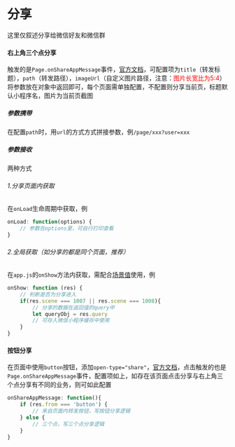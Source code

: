 <!--
 * @Author: kendrick任
 * @Date: 2020-12-18 13:02:50
 * @LastEditTime: 2020-12-21 15:01:30
 * @Description: 版本申明
 * @FilePath: \gitbook\wxapp\CommonQuestion\Share.md
 * @
-->
# 分享

这里仅叙述分享给微信好友和微信群

#### 右上角三个点分享
触发的是```Page.onShareAppMessage```事件，[官方文档](https://developers.weixin.qq.com/miniprogram/dev/reference/api/Page.html#onshareappmessageobject-object)，可配置项为```title```（转发标题），```path```（转发路径），```imageUrl```（自定义图片路径，注意：<font color="red">图片长宽比为5:4</font>）
将参数放在对象中返回即可，每个页面需单独配置，不配置则分享当前页，标题默认小程序名，图片为当前页截图
##### 参数携带
在配置```path```时，用```url```的方式方式拼接参数，例```/page/xxx?user=xxx```
##### 参数接收
两种方式
###### 1.分享页面内获取
在```onLoad```生命周期中获取，例
```javascript
onLoad: function(options) {
    // 参数在options里，可自行打印查看
}
```
###### 2.全局获取（如分享的都是同个页面，推荐）
在```app.js```的```onShow```方法内获取，需配合[场景值](https://developers.weixin.qq.com/miniprogram/dev/reference/scene-list.html)使用，例
```javascript
onShow: function (res) {
	// 判断是否为分享进入
	if(res.scene === 1007 || res.scene === 1008){
		// 分享的数据在返回值的query中
		let queryObj = res.query
		// 可存入微信小程序缓存中使用
	}
}
```

#### 按钮分享
在页面中使用```button```按钮，添加```open-type="share"```，[官方文档](https://developers.weixin.qq.com/miniprogram/dev/framework/open-ability/share.html#%E9%A1%B5%E9%9D%A2%E5%86%85%E5%8F%91%E8%B5%B7%E8%BD%AC%E5%8F%91)，点击触发的也是```Page.onShareAppMessage```事件，配置项如上，如存在该页面点击分享与右上角三个点分享有不同的业务，则可如此配置
```javascript
onShareAppMessage: function(){
	if (res.from === 'button') {
		// 来自页面内转发按钮，写按钮分享逻辑
    } else {
		// 三个点，写三个点分享逻辑
	}
}
```
